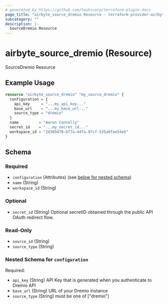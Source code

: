 ```yaml
---
# generated by https://github.com/hashicorp/terraform-plugin-docs
page_title: "airbyte_source_dremio Resource - terraform-provider-airbyte"
subcategory: ""
description: |-
  SourceDremio Resource
---
```


# airbyte_source_dremio (Resource)

SourceDremio Resource

## Example Usage

```terraform
resource "airbyte_source_dremio" "my_source_dremio" {
  configuration = {
    api_key     = "...my_api_key..."
    base_url    = "...my_base_url..."
    source_type = "dremio"
  }
  name         = "Aaron Connelly"
  secret_id    = "...my_secret_id..."
  workspace_id = "2d309470-bf7a-44fa-87cf-535a6fae54eb"
}
```

<!-- schema generated by tfplugindocs -->
## Schema

### Required

- `configuration` (Attributes) (see [below for nested schema](#nestedatt--configuration))
- `name` (String)
- `workspace_id` (String)

### Optional

- `secret_id` (String) Optional secretID obtained through the public API OAuth redirect flow.

### Read-Only

- `source_id` (String)
- `source_type` (String)

<a id="nestedatt--configuration"></a>
### Nested Schema for `configuration`

Required:

- `api_key` (String) API Key that is generated when you authenticate to Dremio API
- `base_url` (String) URL of your Dremio instance
- `source_type` (String) must be one of ["dremio"]


